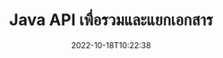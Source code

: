---
############################# Static ############################
layout: "product"
date: 2022-10-18T10:22:38
draft: false

product: "Merger"
product_tag: "merger"
platform: "Java"
platform_tag: "java"

############################# Head ############################
head_title: "API การรวมเอกสาร Java | ผสานและลบ Word Excel PDF XPS EPUB"
head_description: "เอกสารที่รวม API สำหรับ Java ผสาน แยก สลับ เรียงลำดับและลบหน้าของ PDF, Microsoft Word, Excel, งานนำเสนอ, รูปแบบ Visio, XPS และ EPUB"

############################# Header ############################
title: "Java API เพื่อรวมและแยกเอกสาร"
description: "พัฒนาแอพประสิทธิภาพสูงที่สามารถรวม ริป สับเปลี่ยน ตัดหรือลบหน้า สไลด์ และไดอะแกรมได้ทุกที่ทุกเวลา"
button:
    enable: true

############################# SubMenu ############################
submenu:
    enable: true
    
    left:
        img_alt: "GroupDocs.Merger for Java"
        image: "https://www.groupdocs.cloud/templates/groupdocs/images/product-logos/groupdocs-merger-java.png"
        product: "GroupDocs.Merger"
        platform: "Java"

    middle:
        button:
            # button loop
            - link: "#overview"
              text: "ภาพรวม"

            # button loop
            - link: "#features"
              text: "คุณสมบัติ"

            # button loop
            - link: "#support"
              text: "สนับสนุน"

            # button loop
            - link: "https://products.groupdocs.app/merger"
              text: "สาธิตสด"

            # button loop
            - link: "https://purchase.groupdocs.com/pricing/merger/java"
              text: "ราคา"

    right:
        link_download: "https://downloads.groupdocs.com/merger"
        link_learn: "https://docs.groupdocs.com/merger/java/"
        link_buy: "https://purchase.groupdocs.com"

############################# Overview ############################
overview:
    enable: true
    content: |
      GroupDocs.Merger สำหรับ Java ทำให้คุณสามารถพัฒนาแอปพลิเคชันทางธุรกิจระดับแนวหน้าใน Java ได้อย่างรวดเร็ว ด้วยการเข้ารหัสเพียงเล็กน้อย แอปพลิเคชัน Java ของคุณสามารถผสาน ริป สับเปลี่ยน ตัด และลบหน้าเดียวหรือเป็นกลุ่มของหน้า สไลด์ และไดอะแกรม การดำเนินการผสานสามารถทำได้ในไฟล์ที่ปลอดภัยของรูปแบบที่รู้จักและไม่รู้จักโดยใช้หรือลบการป้องกันด้วยรหัสผ่าน  

      
    tabs:
      enable: true
      
      ## TAB ONE ##
      tab_one:
        description: |
          ต่อไปนี้เป็นภาพรวมของ GroupDocs.Merger สำหรับ Java:
      
        left:
          enable: true
          icon: "fab fa-html5"
          title: "งานเอกสาร"
          content: |
            * เปลี่ยนลำดับหน้า
            * ลบหรือลบเพจ
            * แยกหรือทำลายเอกสาร
            * สลับหรือสับเปลี่ยนสองหน้าใดก็ได้
            * ตัดหน้าเดียวหรือหลายหน้า
            * เข้าร่วมหลายเอกสาร
        
        right:
          enable: true
          icon: "fab fa-html5"
          title: "ปฏิบัติการรักษาความปลอดภัย"
          content: |
            * ตั้งค่าความปลอดภัยของเอกสาร
            * ตรวจสอบสถานะความปลอดภัยของเอกสาร
            * ตั้งรหัสผ่านเอกสาร
            * อัปเดตรหัสผ่านเอกสาร
            * ลบรหัสผ่านเอกสาร
      
      ## TAB TWO ##
      tab_two:
        description: |
          GroupDocs.Merger สำหรับ Java รองรับการรวม [รูปแบบไฟล์เอกสาร] ต่อไปนี้ (https://docs.groupdocs.com/merger/java/supported-document-formats/):

        left:
          enable: true
          table:
            # table loop
            - title: "Microsoft Office"
              content: |
                * **คำ:** DOC, DOCX, DOCM, DOT, DOTX, DOTM, RTF, TXT
                * **Excel:** XLS, XLSX, XLSM, XLSB, XLTM, XLT, XLTM, XLTX, XLAM, SXC, SpreadsheetML
                * **PowerPoint:** PPT, PPTX, PPS, PPSX, PPSM, POT, POTM, POTX, PPTM
                * **OneNote:** ONE

        right:
          enable: true
          table:
            # table loop
            - title: "OpenDocument และรูปแบบอื่นๆ"
              content: |
                * **รูปแบบ OpenDocument**: ODT, OTT, ODP, OTP, ODS
                * **เค้าโครงคงที่**: PDF, XPS
                * **รูปภาพ**: BMP, PNG, TIFF
                * **เว็บ**: HTML, MHT, MHTML
                * **ข้อความ**: TXT, CSV, TSV
                * **LaTex**: TEX
                * **อีบุ๊ก**: EPUB

      ## TAB THREE ##
      tab_three:
        description: |
          GroupDocs.Merger สำหรับ Java รองรับระบบปฏิบัติการ, Frameworks & Package Managers ต่อไปนี้:
        
        left:
          enable: true
          table:
            # table loop
            - icon: "fab fa-windows"
              title: "ระบบปฏิบัติการ"
              content: |
                * Microsoft Windows Desktop
                * Microsoft Windows Server
                * ลินุกซ์
                * MacOS

            # table loop
            - icon: "fas fa-code"
              title: "กรอบงานที่รองรับ"
              content: |
                * จาวา 7 (1.7)
                * จาวา 8 (1.8)
                * Java 10
                * Java 11 ขึ้นไป

        right:
          enable: true
          table:
            # table loop
            - icon: "fas fa-box"
              title: "สร้างเครื่องมืออัตโนมัติ"
              content: |
                * มาเวน

            # table loop
            - icon: "fas fa-tools"
              title: "สภาพแวดล้อมการพัฒนา"
              content: |
                * NetBeans
                * Intellij ไอเดีย
                * สุริยุปราคา
                
                

############################# Features ############################
features:
    enable: true
    title: "GroupDocs.Merger สำหรับคุณสมบัติ Java"

    feature:
      # feature loop
      - icon: "fas fa-copy"
        content: "รวมหน้า สไลด์ และไดอะแกรมต่างๆ ไว้ในไฟล์เดียว"
       
      # feature loop
      - icon: "fas fa-eye"
        content: "ริปและแยกเอกสารขนาดใหญ่ออกเป็นไฟล์ขนาดเล็กหลายไฟล์"

      # feature loop
      - icon: "fas fa-bolt"
        content: "สับเปลี่ยนและจัดระเบียบหน้า สไลด์ หรือไดอะแกรมใหม่"
      
      # feature loop
      - icon: "fas fa-file-powerpoint"
        content: "แลกเปลี่ยนและสลับสองหน้า สไลด์ หรือไดอะแกรมระหว่างกันภายในเอกสาร"

      # feature loop
      - icon: "fas fa-code"
        content: "ตัดและตัดแต่งเอกสารโดยลบหน้า สไลด์ หรือไดอะแกรมที่ต้องการออก"

      # feature loop
      - icon: "fas fa-cloud"
        content: "ลบหน้า สไลด์ หรือไดอะแกรมเดี่ยวหรือคอลเลกชั่น"

      # feature loop
      - icon: "fas fa-remove-format"
        content: "เย็บและรวมเอกสารจำนวนมากเป็นชุดๆ"

      # feature loop
      - icon: "fas fa-comment-slash"
        content: "ตรวจสอบโดยทางโปรแกรมใน Java ว่าเอกสารได้รับการรักษาความปลอดภัยด้วยรหัสผ่านหรือไม่"

      # feature loop
      - icon: "fas fa-location-arrow"
        content: "ตั้งค่า รีเซ็ต และลบรหัสผ่านของรูปแบบเอกสารที่รู้จักและไม่รู้จัก"

      # feature loop
      - icon: "fas fa-border-all"
        content: "แยกไฟล์ข้อความหนึ่งเป็นไฟล์หลายรายการตามหมายเลขบรรทัด"

      # feature loop
      - icon: "fas fa-wrench"
        content: "รับภาพแทนหน้าเอกสาร"

      # feature loop
      - icon: "fas fa-columns"
        content: "รวมเอกสารหลายรูปแบบเป็นไฟล์ PDF ไฟล์เดียว"

      # feature loop
      - icon: "fas fa-file-word"
        content: "แทรก OLE Objects ลงใน PDF, Word, Excel, PowerPoint และรูปแบบเอกสารที่เปิดอยู่"

      # feature loop
      - icon: "fas fa-envelope"
        content: "แนบไฟล์โดยทางโปรแกรมกับเอกสาร PDF"

      # feature loop
      - icon: "fas fa-print"
        content: "เพิ่มเอกสารลงในไดอะแกรมผ่าน OLE Objects"

      # feature loop
      - icon: "fas fa-file-archive"
        content: "รวมเอกสารประเภทต่างๆ (DOC, XLS, PPT เป็นต้น) เป็นไฟล์ PDF ไฟล์เดียว"

      # feature loop
      - icon: "fas fa-lock"
        content: "นำเข้า OLE Objects ลงใน Microsoft Word, Excel, Presentation และ OpenDocument File Types ได้อย่างง่ายดาย"

      # feature loop
      - icon: "fas fa-file-code"
        content: "เพิ่มเอกสารอื่น ๆ ในหน้าไดอะแกรมผ่าน OLE Objects"

    more_feature:
      # more_feature_loop
      - title: "ลบหน้าที่ต้องการออกจากเอกสาร"
        content: |
          GroupDocs.Merger สำหรับ Java API ให้คุณเลือกและลบหน้าที่ไม่ต้องการออกจากเอกสารของคุณ
      
      # more_feature_loop
      - title: "ตรวจสอบรหัสผ่านของรูปแบบเอกสารที่ไม่รู้จัก"
        content: "แม้ว่าจะไม่ทราบรูปแบบของเอกสารเฉพาะ แต่ GroupDocs.Merger สำหรับ Java ช่วยให้คุณสามารถตรวจสอบและเรียกรหัสผ่านของเอกสารได้ หากมี"

      # more_feature_loop
      - title: "เข้าร่วมเอกสารที่มีการป้องกันด้วยรหัสผ่านของรูปแบบที่รู้จัก"
        content: "GroupDocs.Merger สำหรับ Java API ช่วยให้คุณรับรายการเอกสารรูปแบบที่รู้จักและไม่รู้จัก"

############################# Support ############################
support:
    enable: true

############################# Solutions ############################
solutions:
    enable: true
    title: "GroupDocs.Merger นำเสนอ API การรวมเอกสารสำหรับสภาพแวดล้อมการพัฒนายอดนิยมอื่นๆ"

    solution:
        # solution loop
        - img_alt: "GroupDocs.Merger for .NET"
          image: "https://www.groupdocs.cloud/templates/groupdocs/images/product-logos/groupdocs-merger-net.png"
          product: "GroupDocs.Merger"
          platform: ".NET"
          link: "/merger/net/"

############################# Back to top ###############################
back_to_top:
  enable: true
---